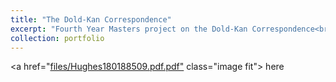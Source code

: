 ```yaml
---
title: "The Dold-Kan Correspondence"
excerpt: "Fourth Year Masters project on the Dold-Kan Correspondence<br/><img src='/images/UOS loho.jpg'>"
collection: portfolio
---
```

<a href="[files/Hughes180188509.pdf.pdf"](https://calum-hughes.github.io/files/Hughes180188509.pdf.pdf) class="image fit"> here </a>


